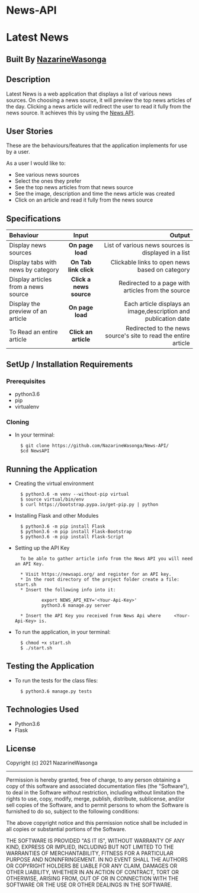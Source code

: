 # News-API

# Latest News

## Built By [NazarineWasonga](https://github.com/NazarineWasonga/)

## Description
Latest News is a web application that displays a list of various news sources. On choosing a news source, it will preview the top news articles of the day. Clicking a news article will redirect the user to read it fully from the news source. It achieves this by using the [News API](https://newsapi.org/).

## User Stories
These are the behaviours/features that the application implements for use by a user.

As a user I would like to:
 * See various news sources
 * Select the ones they prefer
 * See the top news articles from that news source
 * See the image, description and time the news article was created
 * Click on an article and read it fully from the news source

## Specifications
| Behaviour | Input | Output |
| :---------------- | :---------------: | ------------------: |
| Display news sources | **On page load** | List of various news sources is displayed in a list |
| Display tabs with news by category | **On Tab link click** | Clickable links to open news based on category |
| Display articles from a news source | **Click a news source** | Redirected to a page with articles from the source |
| Display the preview of an article | **On page load** | Each article displays an image,description and publication date |
| To Read an entire article  | **Click an article** | Redirected to the news source's site to read the entire article |


## SetUp / Installation Requirements
### Prerequisites
 * python3.6
 * pip
 * virtualenv

### Cloning
 * In your terminal:

         $ git clone https://github.com/NazarineWasonga/News-API/
         $cd NewsAPI

## Running the Application
 * Creating the virtual environment

         $ python3.6 -m venv --without-pip virtual
         $ source virtual/bin/env
         $ curl https://bootstrap.pypa.io/get-pip.py | python

 * Installing Flask and other Modules

         $ python3.6 -m pip install Flask
         $ python3.6 -m pip install Flask-Bootstrap
         $ python3.6 -m pip install Flask-Script

 * Setting up the API Key

         To be able to gather article info from the News API you will need an API Key.

         * Visit https://newsapi.org/ and register for an API key.
         * In the root directory of the project folder create a file: start.sh
         * Insert the following info into it:

                 export NEWS_API_KEY='<Your-Api-Key>'
                 python3.6 manage.py server

         * Insert the API Key you received from News Api where     <Your-Api-Key> is.

 * To run the application, in your terminal:

         $ chmod +x start.sh
         $ ./start.sh

## Testing the Application
 * To run the tests for the class files:

         $ python3.6 manage.py tests

## Technologies Used
 * Python3.6
 * Flask
 
 ## License

Copyright (c) 2021 NazarineWasonga


------------

Permission is hereby granted, free of charge, to any person obtaining a copy of this software and associated documentation files (the "Software"), to deal in the Software without restriction, including without limitation the rights to use, copy, modify, merge, publish, distribute, sublicense, and/or sell copies of the Software, and to permit persons to whom the Software is furnished to do so, subject to the following conditions:

The above copyright notice and this permission notice shall be 
included in all copies or substantial portions of the Software.

THE SOFTWARE IS PROVIDED "AS IT IS", WITHOUT WARRANTY OF ANY KIND, EXPRESS OR IMPLIED, INCLUDING BUT NOT LIMITED TO THE WARRANTIES OF MERCHANTABILITY, FITNESS FOR A PARTICULAR PURPOSE AND NONINFRINGEMENT. IN NO EVENT SHALL THE AUTHORS OR COPYRIGHT HOLDERS BE LIABLE FOR ANY CLAIM, DAMAGES OR OTHER LIABILITY, WHETHER IN AN ACTION OF CONTRACT, TORT OR OTHERWISE, ARISING FROM, OUT OF OR IN CONNECTION WITH THE SOFTWARE OR THE USE OR OTHER DEALINGS IN THE SOFTWARE.
